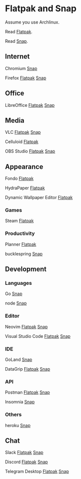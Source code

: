 # Flatpak and Snap

Assume you use Archlinux.

Read [Flatpak](https://wiki.archlinux.org/index.php/Flatpak).

Read [Snap](https://wiki.archlinux.org/index.php/Snap).

## Internet

Chromium
[Snap](https://snapcraft.io/chromium)

Firefox
[Flatpak](https://flathub.org/apps/details/org.mozilla.firefox)
[Snap](https://snapcraft.io/firefox)

## Office

LibreOffice
[Flatpak](https://flathub.org/apps/details/org.libreoffice.LibreOffice)
[Snap](https://snapcraft.io/libreoffice)

## Media

VLC
[Flatpak](https://flathub.org/apps/search/vlc)
[Snap](https://snapcraft.io/vlc)

Celluloid
[Flatpak](https://flathub.org/apps/details/io.github.celluloid_player.Celluloid)

OBS Studio
[Flatpak](https://flathub.org/apps/details/com.obsproject.Studio)
[Snap](https://snapcraft.io/obs-studio)

## Appearance

Fondo
[Flatpak](https://flathub.org/apps/details/com.github.calo001.fondo)

HydraPaper
[Flatpak](https://flathub.org/apps/details/org.gabmus.hydrapaper)

Dynamic Wallpaper Editor
[Flatpak](https://flathub.org/apps/details/com.github.maoschanz.DynamicWallpaperEditor)

### Games

Steam
[Flatpak](https://flathub.org/apps/details/com.valvesoftware.Steam)

### Productivity

Planner
[Flatpak](https://flathub.org/apps/details/com.github.alainm23.planner)

bucklespring
[Snap](https://snapcraft.io/bucklespring)

## Development

### Languages

Go
[Snap](https://snapcraft.io/go)

node
[Snap](https://snapcraft.io/node)

### Editor

Neovim
[Flatpak](https://flathub.org/apps/details/io.neovim.nvim)
[Snap](https://snapcraft.io/nvim)

Visual Studio Code
[Flatpak](https://flathub.org/apps/details/com.visualstudio.code)
[Snap](https://snapcraft.io/code)

### IDE

GoLand
[Snap](https://snapcraft.io/goland)

DataGrip
[Flatpak](https://flathub.org/apps/details/com.jetbrains.DataGrip)
[Snap](https://snapcraft.io/datagrip)

### API

Postman
[Flatpak](https://flathub.org/apps/details/com.getpostman.Postman)
[Snap](https://snapcraft.io/postman)

Insomnia
[Snap](https://snapcraft.io/insomnia)

### Others

heroku
[Snap](https://snapcraft.io/heroku)

## Chat

Slack
[Flatpak](https://flathub.org/apps/details/com.slack.Slack)
[Snap](https://snapcraft.io/slack)

Discord
[Flatpak](https://flathub.org/apps/details/com.discordapp.Discord)
[Snap](https://snapcraft.io/discord)

Telegram Desktop
[Flatpak](https://flathub.org/apps/details/org.telegram.desktop)
[Snap](https://snapcraft.io/telegram-desktop)
